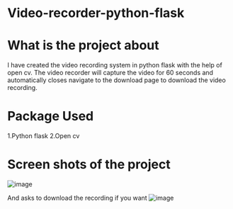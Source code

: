 # Video-recorder-python-flask

# What is the project about
I have created the video recording system in python flask with the help of open cv. The video recorder will capture the video for 60 seconds and automatically closes navigate to the download page to download the video recording.

# Package Used
1.Python flask
2.Open cv

# Screen shots of the project
![image](https://user-images.githubusercontent.com/62948487/127758907-39c56986-d0bf-40f6-ad79-2a87d813057c.png)


And asks to download the recording if you want
![image](https://user-images.githubusercontent.com/62948487/127758937-dbab9b07-1437-4015-bfd3-3cd4fb6dee9e.png)
